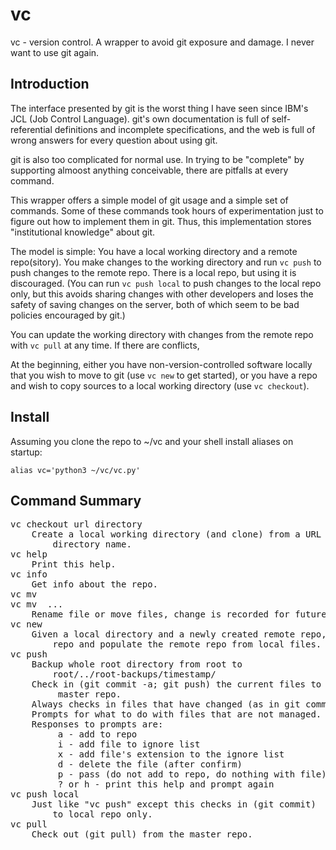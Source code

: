 # vc
vc - version control. A wrapper to avoid git exposure and damage.
I never want to use git again.

## Introduction
The interface presented by git is the worst thing I have seen since
IBM's JCL (Job Control Language). git's own documentation is full of
self-referential definitions and incomplete specifications, and the
web is full of wrong answers for every question about using git.

git is also too complicated for normal use. In trying to be
"complete" by supporting almoost anything conceivable, there are
pitfalls at every command.

This wrapper offers a simple model of git usage and a simple set of
commands. Some of these commands took hours of experimentation just
to figure out how to implement them in git. Thus, this implementation
stores "institutional knowledge" about git.

The model is simple: You have a local working directory and a remote
repo(sitory). You make changes to the working directory and run
`vc push` to push changes to the remote repo. There is a local repo,
but using it is discouraged. (You can run `vc push local` to push
changes to the local repo only, but this avoids sharing changes with
other developers and loses the safety of saving changes on the server,
both of which seem to be bad policies encouraged by git.)

You can update the working directory with changes from the remote repo
with `vc pull` at any time. If there are conflicts, 

At the beginning, either you have non-version-controlled software
locally that you wish to move to git (use `vc new` to get started),
or you have a repo and wish to copy sources to a local working
directory (use `vc checkout`).


## Install
Assuming you clone the repo to ~/vc and your shell install aliases on startup:

    alias vc='python3 ~/vc/vc.py'


## Command Summary

<pre>
vc checkout url directory
    Create a local working directory (and clone) from a URL and local 
        directory name.
vc help
    Print this help.
vc info
    Get info about the repo.
vc mv <source> <destination>
vc mv <source> ... <destination directory>
    Rename file or move files, change is recorded for future push
vc new
    Given a local directory and a newly created remote repo, create a local
        repo and populate the remote repo from local files.
vc push
    Backup whole root directory from root to 
        root/../root-backups/timestamp/
    Check in (git commit -a; git push) the current files to the
         master repo.
    Always checks in files that have changed (as in git commit -a)
    Prompts for what to do with files that are not managed. 
    Responses to prompts are:
         a - add to repo
         i - add file to ignore list
         x - add file's extension to the ignore list
         d - delete the file (after confirm)
         p - pass (do not add to repo, do nothing with file)
         ? or h - print this help and prompt again
vc push local
    Just like "vc push" except this checks in (git commit) 
        to local repo only.
vc pull
    Check out (git pull) from the master repo.
</pre>
